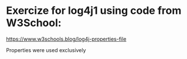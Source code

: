 # Exercize for log4j1 using code from W3School:

https://www.w3schools.blog/log4j-properties-file

Properties were used exclusively
